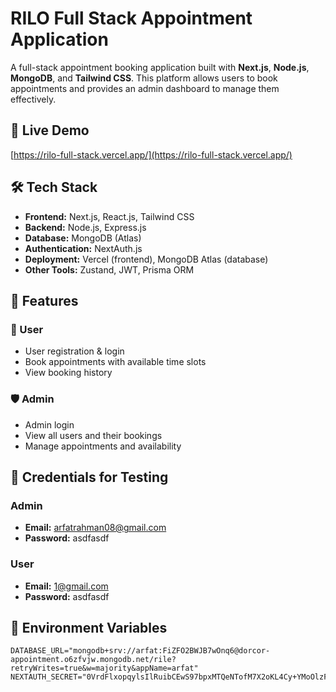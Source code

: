# RILO Full Stack Appointment Application

A full-stack appointment booking application built with **Next.js**, **Node.js**, **MongoDB**, and **Tailwind CSS**. This platform allows users to book appointments and provides an admin dashboard to manage them effectively.

## 🔗 Live Demo

[https://rilo-full-stack.vercel.app/](https://rilo-full-stack.vercel.app/)

## 🛠 Tech Stack

- **Frontend:** Next.js, React.js, Tailwind CSS
- **Backend:** Node.js, Express.js
- **Database:** MongoDB (Atlas)
- **Authentication:** NextAuth.js
- **Deployment:** Vercel (frontend), MongoDB Atlas (database)
- **Other Tools:** Zustand, JWT, Prisma ORM

## 🚀 Features

### 👤 User

- User registration & login
- Book appointments with available time slots
- View booking history

### 🛡️ Admin

- Admin login
- View all users and their bookings
- Manage appointments and availability

## 🔐 Credentials for Testing

### Admin

- **Email:** arfatrahman08@gmail.com
- **Password:** asdfasdf

### User

- **Email:** 1@gmail.com
- **Password:** asdfasdf

## 📁 Environment Variables

```env
DATABASE_URL="mongodb+srv://arfat:FiZFO2BWJB7wOnq6@dorcor-appointment.o6zfvjw.mongodb.net/rile?retryWrites=true&w=majority&appName=arfat"
NEXTAUTH_SECRET="0VrdFlxopqylsIlRuibCEwS97bpxMTQeNTofM7X2oKL4Cy+YMoOlzF+90i0="
```
